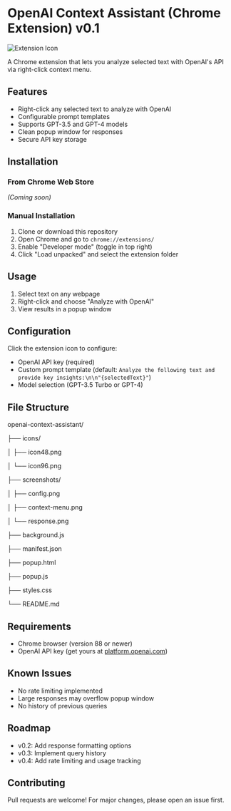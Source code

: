 # OpenAI Context Assistant (Chrome Extension) v0.1

![Extension Icon](icons/icon48.png)

A Chrome extension that lets you analyze selected text with OpenAI's API via right-click context menu.

## Features

- Right-click any selected text to analyze with OpenAI
- Configurable prompt templates
- Supports GPT-3.5 and GPT-4 models
- Clean popup window for responses
- Secure API key storage

## Installation

### From Chrome Web Store
*(Coming soon)*

### Manual Installation
1. Clone or download this repository
2. Open Chrome and go to `chrome://extensions/`
3. Enable "Developer mode" (toggle in top right)
4. Click "Load unpacked" and select the extension folder

## Usage

1. Select text on any webpage
2. Right-click and choose "Analyze with OpenAI"
3. View results in a popup window

## Configuration

Click the extension icon to configure:
- OpenAI API key (required)
- Custom prompt template (default: `Analyze the following text and provide key insights:\n\n"{selectedText}"`)
- Model selection (GPT-3.5 Turbo or GPT-4)

## File Structure

openai-context-assistant/

├── icons/

│ ├── icon48.png

│ └── icon96.png

├── screenshots/

│ ├── config.png

│ ├── context-menu.png

│ └── response.png

├── background.js

├── manifest.json

├── popup.html

├── popup.js

├── styles.css

└── README.md


## Requirements

- Chrome browser (version 88 or newer)
- OpenAI API key (get yours at [platform.openai.com](https://platform.openai.com/))

## Known Issues

- No rate limiting implemented
- Large responses may overflow popup window
- No history of previous queries

## Roadmap

- v0.2: Add response formatting options
- v0.3: Implement query history
- v0.4: Add rate limiting and usage tracking

## Contributing

Pull requests are welcome! For major changes, please open an issue first.

